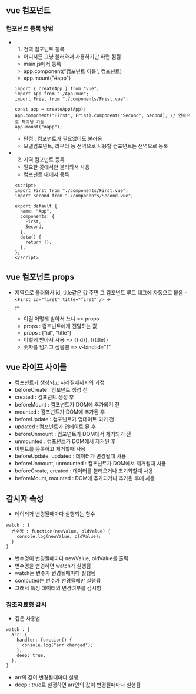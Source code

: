 ## vue 컴포넌트 
### 컴포넌트 등록 방법
- 1. 전역 컴포넌트 등록
  - 어디서든 그냥 불러와서 사용하기만 하면 됨됨
  - main.js에서 등록
  - app.component("컴포넌트 이름", 컴포넌트)
  - app.mount("#app")
  ```vue
  import { createApp } from "vue";
  import App from "./App.vue";
  import Frist from "./components/Frist.vue";

  const app = createApp(App);
  app.component("First", Frist).component("Second", Second); // 연속으로 체이닝 가능
  app.mount("#app");
  ```
  - 단점 : 컴포넌트가 필요없어도 불러옴
  - 모델컴포넌트, 라우터 등 전역으로 사용할 컴포넌트는 전역으로 등록
  
- 2. 지역 컴포넌트 등록
  - 필요한 곳에서만 불러와서 사용
  - 컴포넌트 내에서 등록
  ```vue
  <script>
  import First from "./components/First.vue";
  import Second from "./components/Second.vue";

  export default {
    name: "App",
    components: {
      First,
      Second,
    },
    data() {
      return {};
    },
  };
  </script>
  ```

## vue 컴포넌트 props
- 지역으로 불러와서 id, title같은 값 주면 그 컴포넌트 루트 태그에 자동으로 붙음
  -`<First id="first" title="first" />` => <div id="first" title="first">...</div>`
  - 이걸 어떻게 받아서 쓰냐 => props
  - props : 컴포넌트에게 전달하는 값
  - props : ["id", "title"] 
  - 이렇게 받아서 사용 => {{id}}, {{title}}
  - 숫자를 넘기고 싶을땐 => v-bind:id="1"

## vue 라이프 사이클
- 컴포넌트가 생성되고 사라질때까지의 과정
- beforeCreate : 컴포넌트 생성 전
- created : 컴포넌트 생성 후
- beforeMount : 컴포넌트가 DOM에 추가되기 전
- mounted : 컴포넌트가 DOM에 추가된 후
- beforeUpdate : 컴포넌트가 업데이트 되기 전
- updated : 컴포넌트가 업데이트 된 후
- beforeUnmount : 컴포넌트가 DOM에서 제거되기 전
- unmounted : 컴포넌트가 DOM에서 제거된 후
- 이벤트를 등록하고 제거할때 사용
- beforeUpdate, updated : 데이터가 변경될때 사용
- beforeUnmount, unmounted : 컴포넌트가 DOM에서 제거될때 사용
- beforeCreate, created : 데이터를 불러오거나 초기화할때 사용
- beforeMount, mounted : DOM에 추가되거나 추가된 후에 사용

## 감시자 속성
- 데이터가 변경될때마다 실행되는 함수
```
watch : {
  변수명 : function(newValue, oldValue) {
    console.log(newValue, oldValue);
  }
}
```
- 변수명이 변경될때마다 newValue, oldValue를 출력
- 변수명을 변경하면 watch가 실행됨
- watch는 변수가 변경될때마다 실행됨
- computed는 변수가 변경될때만 실행됨
- 그래서 특정 데이터의 변경여부를 감시함
### 참조자료형 감시 
- 깊은 사용법 
```
watch : {
  arr: {
    handler: function() {
      console.log("arr changed");
    },
    deep: true,
  },
}
```
- arr의 값이 변경될때마다 실행
- deep : true로 설정하면 arr안의 값이 변경될때마다 실행됨

